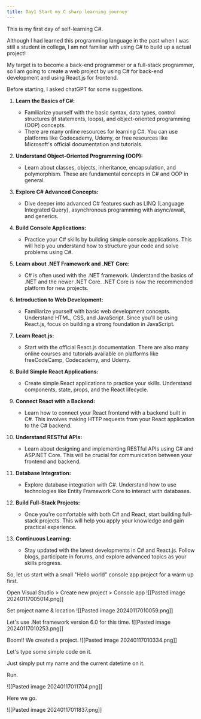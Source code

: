 ```yaml
---
title: Day1 Start my C sharp learning journey
---
```

This is my first day of self-learning C#. 

Although I had learned this programming language in the past when I was still a student in collega, I am not familiar with using C# to build up a actual project!

My target is to become a back-end programmer or a full-stack programmer,
so I am going to create a web project by using C# for back-end development and using React.js for frontend. 

Before starting, I asked chatGPT for some suggestions.

1. **Learn the Basics of C#:**
    
    - Familiarize yourself with the basic syntax, data types, control structures (if statements, loops), and object-oriented programming (OOP) concepts.
    - There are many online resources for learning C#. You can use platforms like Codecademy, Udemy, or free resources like Microsoft's official documentation and tutorials.
2. **Understand Object-Oriented Programming (OOP):**
    
    - Learn about classes, objects, inheritance, encapsulation, and polymorphism. These are fundamental concepts in C# and OOP in general.
3. **Explore C# Advanced Concepts:**
    
    - Dive deeper into advanced C# features such as LINQ (Language Integrated Query), asynchronous programming with async/await, and generics.
4. **Build Console Applications:**
    
    - Practice your C# skills by building simple console applications. This will help you understand how to structure your code and solve problems using C#.
5. **Learn about .NET Framework and .NET Core:**
    
    - C# is often used with the .NET framework. Understand the basics of .NET and the newer .NET Core. .NET Core is now the recommended platform for new projects.
6. **Introduction to Web Development:**
    
    - Familiarize yourself with basic web development concepts. Understand HTML, CSS, and JavaScript. Since you'll be using React.js, focus on building a strong foundation in JavaScript.
7. **Learn React.js:**
    
    - Start with the official React.js documentation. There are also many online courses and tutorials available on platforms like freeCodeCamp, Codecademy, and Udemy.
8. **Build Simple React Applications:**
    
    - Create simple React applications to practice your skills. Understand components, state, props, and the React lifecycle.
9. **Connect React with a Backend:**
    
    - Learn how to connect your React frontend with a backend built in C#. This involves making HTTP requests from your React application to the C# backend.
10. **Understand RESTful APIs:**
    
    - Learn about designing and implementing RESTful APIs using C# and ASP.NET Core. This will be crucial for communication between your frontend and backend.
11. **Database Integration:**
    
    - Explore database integration with C#. Understand how to use technologies like Entity Framework Core to interact with databases.
12. **Build Full-Stack Projects:**
    
    - Once you're comfortable with both C# and React, start building full-stack projects. This will help you apply your knowledge and gain practical experience.
13. **Continuous Learning:**
    
    - Stay updated with the latest developments in C# and React.js. Follow blogs, participate in forums, and explore advanced topics as your skills progress.

So, let us start with a small "Hello world" console app project for a warm up first.

Open Visual Studio > Create new project > Console app 
![[Pasted image 20240117005014.png]]

Set project name & location
![[Pasted image 20240117010059.png]]

Let's use .Net framework version 6.0 for this time.
![[Pasted image 20240117010253.png]]

Boom!! We created a project.
![[Pasted image 20240117010334.png]]

Let's type some simple code on it.

Just simply put my name and the current datetime on it.

Run.

![[Pasted image 20240117011704.png]]

Here we go.

![[Pasted image 20240117011837.png]]